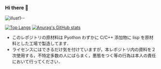 ### Hi there 👋
![illust1--](https://user-images.githubusercontent.com/83063554/132269381-8451aeee-4933-40ed-aadc-b1ff7f24130d.png)
<!--
**komoto48g/komoto48g** is a ✨ _special_ ✨ repository because its `README.md` (this file) appears on your GitHub profile.

Here are some ideas to get you started:

- 🔭 I’m currently working on ...
- 🌱 I’m currently learning ...
- 👯 I’m looking to collaborate on ...
- 🤔 I’m looking for help with ...
- 💬 Ask me about ...
- 📫 How to reach me: ...
- 😄 Pronouns: ...
- ⚡ Fun fact: ...
-->
[![Top Langs](https://github-readme-stats.vercel.app/api/top-langs/?username=komoto48g&show_icons=true&theme=tokyonight&layout=compact)](https://github.com/anuraghazra/github-readme-stats)
[![Anurag's GitHub stats](https://github-readme-stats.vercel.app/api?username=komoto48g&show_icons=true&theme=tokyonight)](https://github.com/anuraghazra/github-readme-stats)

<link rel="stylesheet" href="basic.css" />
<article class="memo">
<ul>
<li> このレポジトリの原材料は Pyothon わずかに C/C++ 添加物に lisp を原材料とした工場で製造してます．
<li> ライセンスにはできるだけ気を付けていますが，本レポジトリ内の資料を２次使用する，不特定多数の人にばらまく，悪態をつく等の行為は本人の責任において行ってください．
</ul>
</article>
